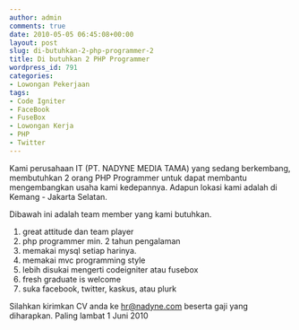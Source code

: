```yaml
---
author: admin
comments: true
date: 2010-05-05 06:45:08+00:00
layout: post
slug: di-butuhkan-2-php-programmer-2
title: Di butuhkan 2 PHP Programmer
wordpress_id: 791
categories:
- Lowongan Pekerjaan
tags:
- Code Igniter
- FaceBook
- FuseBox
- Lowongan Kerja
- PHP
- Twitter
---
```


Kami perusahaan IT (PT. NADYNE MEDIA TAMA) yang sedang berkembang, membutuhkan 2 orang PHP Programmer untuk dapat membantu mengembangkan usaha kami kedepannya. Adapun lokasi kami adalah di Kemang - Jakarta Selatan.

Dibawah ini adalah team member yang kami butuhkan.
1. great attitude dan team player
2. php programmer min. 2 tahun pengalaman
3. memakai mysql setiap harinya.
4. memakai mvc programming style
5. lebih disukai mengerti codeigniter atau fusebox
6. fresh graduate is welcome
7. suka facebook, twitter, kaskus, atau plurk

Silahkan kirimkan CV anda ke [hr@nadyne.com](mailto:hr@nadyne.com) beserta gaji yang diharapkan. Paling lambat 1 Juni 2010
